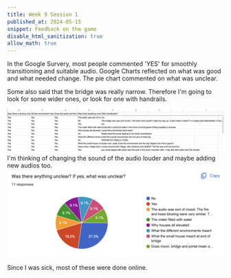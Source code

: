 ```yaml
---
title: Week 9 Session 1
published_at: 2024-05-15
snippet: Feedback on the game 
disable_html_sanitization: true
allow_math: true
---
```

In the Google Survery, most people commented 'YES' for smoothly transitioning and suitable audio. Google Charts reflected on what was good and what needed change. The pie chart commented on what was unclear. 

Some also said that the bridge was really narrow. Therefore I'm going to look for some wider ones, or look for one with handrails. 

![description](/static/W9S3/feedback.png)
I'm thinking of changing the sound of the audio louder and maybe adding new audios too. 
![description](/static/W9S3/feedback2.png)

Since I was sick, most of these were done online. 